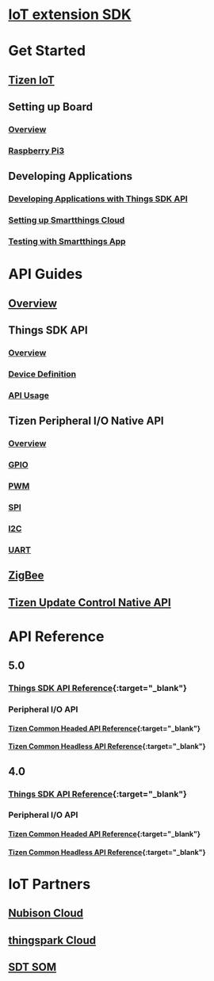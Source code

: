 # [IoT extension SDK](/iot/index.md)

# Get Started
## [Tizen IoT](/iot/get-started/overview.md)
## Setting up Board
### [Overview](/iot/get-started/setting-up-board.md)
### [Raspberry Pi3](/iot/get-started/rpi3-5.0.md)
## Developing Applications
### [Developing Applications with Things SDK API](/iot/get-started/things-app-development-5.0.md)
### [Setting up Smartthings Cloud](/iot/get-started/things-cloud-setup.md)
### [Testing with Smartthings App](/iot/get-started/cloud-app-test.md)

# API Guides
## [Overview](/iot/guides/iot-api.md)
## Things SDK API
### [Overview](/iot/guides/things-api-5.0.md)
### [Device Definition](/iot/guides/things-api-device-5.0.md)
### [API Usage](/iot/guides/things-api-guide-5.0.md)
## Tizen Peripheral I/O Native API
### [Overview](/iot/guides/peripheral-io-api.md)
### [GPIO](/iot/guides/peripheral-io-api-gpio.md)
### [PWM](/iot/guides/peripheral-io-api-pwm.md)
### [SPI](/iot/guides/peripheral-io-api-spi.md)
### [I2C](/iot/guides/peripheral-io-api-i2c.md)
### [UART](/iot/guides/peripheral-io-api-uart.md)
## [ZigBee](/iot/guides/zigbee.md)
## [Tizen Update Control Native API](/iot/guides/update-control-api.md)

# API Reference
## 5.0
### [Things SDK API Reference](/iot/api/5.0/things-sdk/index.html){:target="_blank"}
### Peripheral I/O API
#### [Tizen Common Headed API Reference](/iot/api/5.0/tizen-iot-headed/index.html){:target="_blank"}
#### [Tizen Common Headless API Reference](/iot/api/5.0/tizen-iot-headless/index.html){:target="_blank"}
## 4.0
### [Things SDK API Reference](/iot/api/4.0/things-sdk/index.html){:target="_blank"}
### Peripheral I/O API
#### [Tizen Common Headed API Reference](/iot/api/4.0/tizen-iot-headed/index.html){:target="_blank"}
#### [Tizen Common Headless API Reference](/iot/api/4.0/tizen-iot-headless/index.html){:target="_blank"}

# IoT Partners
## [Nubison Cloud](/iot/iot-partners/nubison.md)
## [thingspark Cloud](/iot/iot-partners/thingspark.md)
## [SDT SOM](/iot/iot-partners/sdt_som.md)
